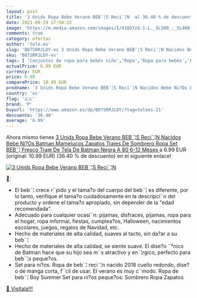```yaml
---
layout: post
title: '3 Unids Ropa Bebe Verano BEB¨¦S Reci¨¦N  al 36.40 % de descuento'
date: 2021-09-29 17:50:22
image: 'https://m.media-amazon.com/images/I/41QGYzG-1-L._SL500_._SL400_.jpg'
comments: true
category: ofertas
author: 'tole.es'
slug: 'B07SRRJLDY-es 3 Unids Ropa Bebe Verano BEB¨¦S Reci¨¦N Nacidos Bebe Ni?Os...'
sku: 'B07SRRJLDY-es'
tags: [ 'Conjuntos de ropa para bebés niño','Ropa','Ropa para bebés','Ropa para bebés niño','bebe','p', ]
actualPrice: 6.99 EUR
currency: EUR
price: 6.99
comparePrice: 10.99 EUR
prodname: '3 Unids Ropa Bebe Verano BEB¨¦S Reci¨¦N Nacidos Bebe Ni?Os Batman Mamelucos Zapatos Trajes De Sombrero Ropa Set BEB¨¦ Fresco Traje De Tela De Batman  Negra A  80 6-12 Meses  '
country: 'es'
flag: '🇪🇸'
brand: 'P'
buyurl: 'https://www.amazon.es/dp/B07SRRJLDY/?tag=tolees-21'
descuento: '36.40'
average: '6.99'
---
```


Ahora mismo tienes [3 Unids Ropa Bebe Verano BEB¨¦S Reci¨¦N Nacidos Bebe Ni?Os Batman Mamelucos Zapatos Trajes De Sombrero Ropa Set BEB¨¦ Fresco Traje De Tela De Batman  Negra A  80 6-12 Meses  ](https://www.amazon.es/dp/B07SRRJLDY/?tag=tolees-21) a 6.99 EUR (original: 10.99 EUR) (36.40 %  de descuento) en el siguiente enlace!

[![3 Unids Ropa Bebe Verano BEB¨¦S Reci¨¦N ](https://m.media-amazon.com/images/I/41QGYzG-1-L._SL500_._SL400_.jpg)](https://www.amazon.es/dp/B07SRRJLDY/?tag=tolees-21)

🔎:

- El beb¨¦ crece r¨pido y el tama?o del cuerpo del beb¨¦ es diferente, por lo tanto, verifique el tama?o cuidadosamente en la descripci¨n del producto y ordene el tama?o apropiado, sin depender de la "edad recomendada".
- Adecuado para cualquier ocasi¨n: pijamas, disfraces, pijamas, ropa para el hogar, ropa informal, fiestas, cumplea?os, Halloween, nacimientos escolares, juegos, regalos de Navidad, etc.
- Hecho de materiales de alta calidad, suaves al tacto, sin da?ar a su beb¨¦
- Hecho de materiales de alta calidad, se siente suave. El dise?o ¨²nico de Batman hace que su hijo sea m¨s atractivo y en¨¦rgico, perfecto para beb¨¦s peque?os.
- Set para ni?os. Ropa de beb¨¦ reci¨¦n nacido 2018 cuello redondo, dise?o de manga corta, f¨cil de usar. El verano es muy c¨modo. Ropa de beb¨¦ Boy Summer Set para ni?os peque?os: Sombrero Ropa Zapatos

[🛒 Visítala!!!](https://www.amazon.es/dp/B07SRRJLDY/?tag=tolees-21)
